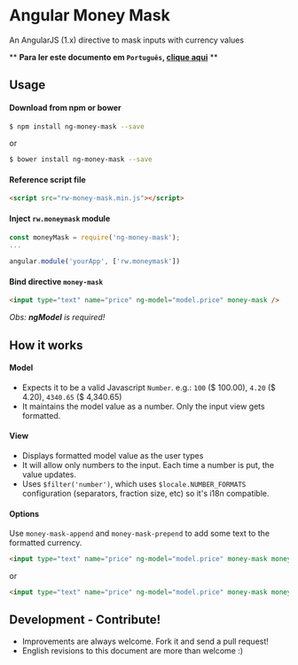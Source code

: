 # Angular Money Mask
An AngularJS (1.x) directive to mask inputs with currency values

** __Para ler este documento em `Português`, [clique aqui](README.pt-br.md)__ **

## Usage

#### Download from npm or bower
```sh
$ npm install ng-money-mask --save
```
or
```sh
$ bower install ng-money-mask --save
```

#### Reference script file

```html
<script src="rw-money-mask.min.js"></script>
```

#### Inject `rw.moneymask` module

```javascript
const moneyMask = require('ng-money-mask');
...

angular.module('yourApp', ['rw.moneymask'])
```

#### Bind directive `money-mask`

```html
<input type="text" name="price" ng-model="model.price" money-mask />
```
*Obs: __ngModel__ is required!*

## How it works

#### Model

 - Expects it to be a valid Javascript `Number`. e.g.: `100` ($ 100.00), `4.20` ($ 4.20), `4340.65` ($ 4,340.65)
 - It maintains the model value as a number. Only the input view gets formatted.

#### View

 - Displays formatted model value as the user types
 - It will allow only numbers to the input. Each time a number is put, the value updates.
 - Uses `$filter('number')`, which uses `$locale.NUMBER_FORMATS` configuration (separators, fraction size, etc) so it's i18n compatible.

#### Options

Use `money-mask-append` and `money-mask-prepend` to add some text to the formatted currency.
```html
<input type="text" name="price" ng-model="model.price" money-mask money-mask-prepend="$" />
```
or
```html
<input type="text" name="price" ng-model="model.price" money-mask money-mask-append="dollars" />
```

## Development - Contribute!

- Improvements are always welcome. Fork it and send a pull request!
- English revisions to this document are more than welcome :)